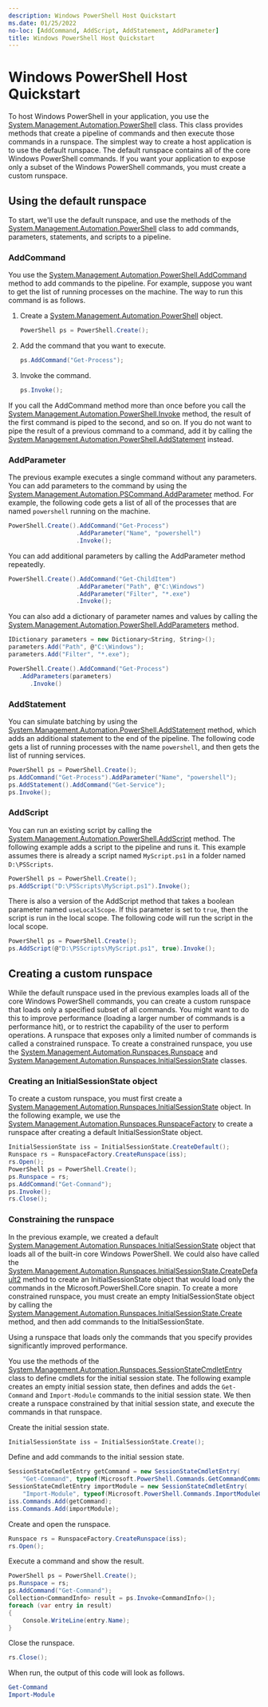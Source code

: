 ```yaml
---
description: Windows PowerShell Host Quickstart
ms.date: 01/25/2022
no-loc: [AddCommand, AddScript, AddStatement, AddParameter]
title: Windows PowerShell Host Quickstart
---
```

# Windows PowerShell Host Quickstart

To host Windows PowerShell in your application, you use the
[System.Management.Automation.PowerShell](/dotnet/api/System.Management.Automation.PowerShell)
class. This class provides methods that create a pipeline of commands and then execute those
commands in a runspace. The simplest way to create a host application is to use the default
runspace. The default runspace contains all of the core Windows PowerShell commands. If you want
your application to expose only a subset of the Windows PowerShell commands, you must create a
custom runspace.

## Using the default runspace

To start, we'll use the default runspace, and use the methods of the
[System.Management.Automation.PowerShell](/dotnet/api/System.Management.Automation.PowerShell) class
to add commands, parameters, statements, and scripts to a pipeline.

### AddCommand

You use the
[System.Management.Automation.PowerShell.AddCommand](/dotnet/api/System.Management.Automation.PowerShell.AddCommand)
method to add commands to the pipeline. For example, suppose you want to get the list of running
processes on the machine. The way to run this command is as follows.

1. Create a
   [System.Management.Automation.PowerShell](/dotnet/api/System.Management.Automation.PowerShell)
   object.

   ```csharp
   PowerShell ps = PowerShell.Create();
   ```

1. Add the command that you want to execute.

   ```csharp
   ps.AddCommand("Get-Process");
   ```

1. Invoke the command.

   ```csharp
   ps.Invoke();
   ```

If you call the AddCommand method more than once before you call the
[System.Management.Automation.PowerShell.Invoke](/dotnet/api/System.Management.Automation.PowerShell.Invoke)
method, the result of the first command is piped to the second, and so on. If you do not want to
pipe the result of a previous command to a command, add it by calling the
[System.Management.Automation.PowerShell.AddStatement](/dotnet/api/System.Management.Automation.PowerShell.AddStatement)
instead.

### AddParameter

The previous example executes a single command without any parameters. You can add parameters to the
command by using the
[System.Management.Automation.PSCommand.AddParameter](/dotnet/api/System.Management.Automation.PSCommand.AddParameter)
method. For example, the following code gets a list of all of the processes that are named
`powershell` running on the machine.

```csharp
PowerShell.Create().AddCommand("Get-Process")
                   .AddParameter("Name", "powershell")
                   .Invoke();
```

You can add additional parameters by calling the AddParameter method repeatedly.

```csharp
PowerShell.Create().AddCommand("Get-ChildItem")
                   .AddParameter("Path", @"C:\Windows")
                   .AddParameter("Filter", "*.exe")
                   .Invoke();
```

You can also add a dictionary of parameter names and values by calling the
[System.Management.Automation.PowerShell.AddParameters](/dotnet/api/System.Management.Automation.PowerShell.AddParameters)
method.

```csharp
IDictionary parameters = new Dictionary<String, String>();
parameters.Add("Path", @"C:\Windows");
parameters.Add("Filter", "*.exe");

PowerShell.Create().AddCommand("Get-Process")
   .AddParameters(parameters)
      .Invoke()

```

### AddStatement

You can simulate batching by using the
[System.Management.Automation.PowerShell.AddStatement](/dotnet/api/System.Management.Automation.PowerShell.AddStatement)
method, which adds an additional statement to the end of the pipeline. The following code gets a
list of running processes with the name `powershell`, and then gets the list of running services.

```csharp
PowerShell ps = PowerShell.Create();
ps.AddCommand("Get-Process").AddParameter("Name", "powershell");
ps.AddStatement().AddCommand("Get-Service");
ps.Invoke();
```

### AddScript

You can run an existing script by calling the
[System.Management.Automation.PowerShell.AddScript](/dotnet/api/System.Management.Automation.PowerShell.AddScript)
method. The following example adds a script to the pipeline and runs it. This example assumes there
is already a script named `MyScript.ps1` in a folder named `D:\PSScripts`.

```csharp
PowerShell ps = PowerShell.Create();
ps.AddScript("D:\PSScripts\MyScript.ps1").Invoke();
```

There is also a version of the AddScript method that takes a boolean parameter named
`useLocalScope`. If this parameter is set to `true`, then the script is run in the local scope. The
following code will run the script in the local scope.

```csharp
PowerShell ps = PowerShell.Create();
ps.AddScript(@"D:\PSScripts\MyScript.ps1", true).Invoke();
```

## Creating a custom runspace

While the default runspace used in the previous examples loads all of the core Windows PowerShell
commands, you can create a custom runspace that loads only a specified subset of all commands. You
might want to do this to improve performance (loading a larger number of commands is a performance
hit), or to restrict the capability of the user to perform operations. A runspace that exposes only
a limited number of commands is called a constrained runspace. To create a constrained runspace, you
use the
[System.Management.Automation.Runspaces.Runspace](/dotnet/api/System.Management.Automation.Runspaces.Runspace)
and
[System.Management.Automation.Runspaces.InitialSessionState](/dotnet/api/System.Management.Automation.Runspaces.InitialSessionState)
classes.

### Creating an InitialSessionState object

To create a custom runspace, you must first create a
[System.Management.Automation.Runspaces.InitialSessionState](/dotnet/api/System.Management.Automation.Runspaces.InitialSessionState)
object. In the following example, we use the
[System.Management.Automation.Runspaces.RunspaceFactory](/dotnet/api/System.Management.Automation.Runspaces.RunspaceFactory)
to create a runspace after creating a default InitialSessionState object.

```csharp
InitialSessionState iss = InitialSessionState.CreateDefault();
Runspace rs = RunspaceFactory.CreateRunspace(iss);
rs.Open();
PowerShell ps = PowerShell.Create();
ps.Runspace = rs;
ps.AddCommand("Get-Command");
ps.Invoke();
rs.Close();
```

### Constraining the runspace

In the previous example, we created a default
[System.Management.Automation.Runspaces.InitialSessionState](/dotnet/api/System.Management.Automation.Runspaces.InitialSessionState)
object that loads all of the built-in core Windows PowerShell. We could also have called the
[System.Management.Automation.Runspaces.InitialSessionState.CreateDefault2](/dotnet/api/System.Management.Automation.Runspaces.InitialSessionState.CreateDefault2)
method to create an InitialSessionState object that would load only the commands in the
Microsoft.PowerShell.Core snapin. To create a more constrained runspace, you must create an empty
InitialSessionState object by calling the
[System.Management.Automation.Runspaces.InitialSessionState.Create](/dotnet/api/System.Management.Automation.Runspaces.InitialSessionState.Create)
method, and then add commands to the InitialSessionState.

Using a runspace that loads only the commands that you specify provides significantly improved
performance.

You use the methods of the
[System.Management.Automation.Runspaces.SessionStateCmdletEntry](/dotnet/api/System.Management.Automation.Runspaces.SessionStateCmdletEntry)
class to define cmdlets for the initial session state. The following example creates an empty
initial session state, then defines and adds the `Get-Command` and `Import-Module` commands to the
initial session state. We then create a runspace constrained by that initial session state, and
execute the commands in that runspace.

Create the initial session state.

```csharp
InitialSessionState iss = InitialSessionState.Create();
```

Define and add commands to the initial session state.

```csharp
SessionStateCmdletEntry getCommand = new SessionStateCmdletEntry(
    "Get-Command", typeof(Microsoft.PowerShell.Commands.GetCommandCommand), "");
SessionStateCmdletEntry importModule = new SessionStateCmdletEntry(
    "Import-Module", typeof(Microsoft.PowerShell.Commands.ImportModuleCommand), "");
iss.Commands.Add(getCommand);
iss.Commands.Add(importModule);
```

Create and open the runspace.

```csharp
Runspace rs = RunspaceFactory.CreateRunspace(iss);
rs.Open();
```

Execute a command and show the result.

```csharp
PowerShell ps = PowerShell.Create();
ps.Runspace = rs;
ps.AddCommand("Get-Command");
Collection<CommandInfo> result = ps.Invoke<CommandInfo>();
foreach (var entry in result)
{
    Console.WriteLine(entry.Name);
}
```

Close the runspace.

```csharp
rs.Close();
```

When run, the output of this code will look as follows.

```powershell
Get-Command
Import-Module
```
